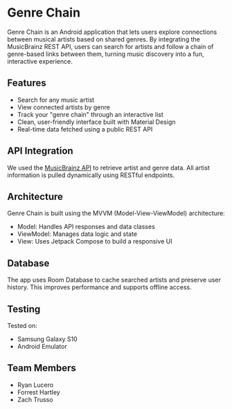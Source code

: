 # Genre Chain

Genre Chain is an Android application that lets users explore connections between musical artists based on shared genres. By integrating the MusicBrainz REST API, users can search for artists and follow a chain of genre-based links between them, turning music discovery into a fun, interactive experience.

## Features

- Search for any music artist
- View connected artists by genre
- Track your "genre chain" through an interactive list
- Clean, user-friendly interface built with Material Design
- Real-time data fetched using a public REST API

## API Integration

We used the [MusicBrainz API](https://musicbrainz.org/doc/MusicBrainz_API) to retrieve artist and genre data. All artist information is pulled dynamically using RESTful endpoints.

## Architecture

Genre Chain is built using the MVVM (Model-View-ViewModel) architecture:
- Model: Handles API responses and data classes
- ViewModel: Manages data logic and state
- View: Uses Jetpack Compose to build a responsive UI

## Database

The app uses Room Database to cache searched artists and preserve user history. This improves performance and supports offline access.

## Testing

Tested on:
- Samsung Galaxy S10
- Android Emulator

## Team Members

- Ryan Lucero  
- Forrest Hartley  
- Zach Trusso
